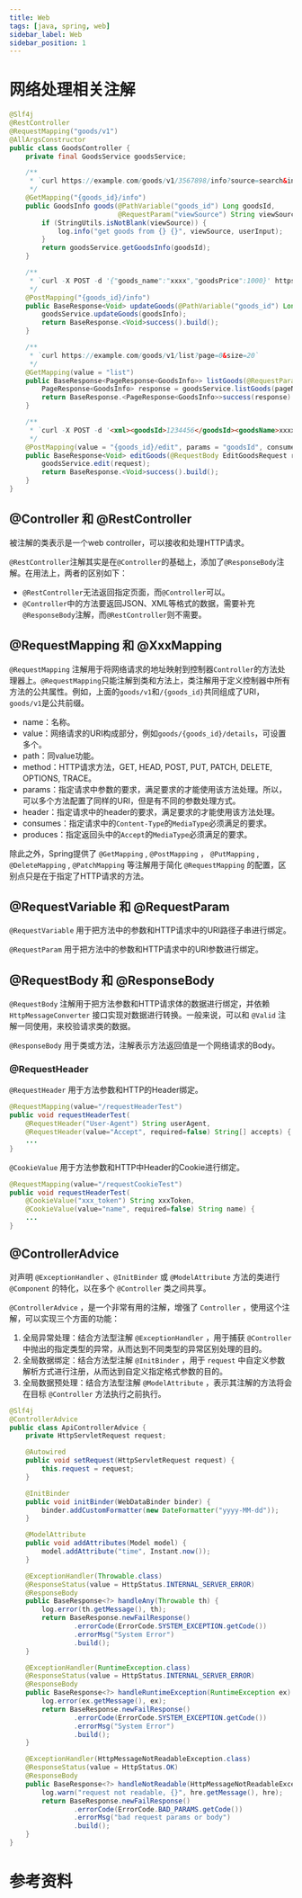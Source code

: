 ```yaml
---
title: Web
tags: [java, spring, web]
sidebar_label: Web
sidebar_position: 1
---
```


# 网络处理相关注解

```java
@Slf4j
@RestController
@RequestMapping("goods/v1")
@AllArgsConstructor
public class GoodsController {
    private final GoodsService goodsService;

    /**
     * `curl https://example.com/goods/v1/3567898/info?source=search&input=iphone13`
     */
    @GetMapping("{goods_id}/info")
    public GoodsInfo goods(@PathVariable("goods_id") Long goodsId,
                           @RequestParam("viewSource") String viewSource, @RequestParam("userInput") String userInput) {
        if (StringUtils.isNotBlank(viewSource)) {
            log.info("get goods from {} {}", viewSource, userInput);
        }
        return goodsService.getGoodsInfo(goodsId);
    }

    /**
     * `curl -X POST -d '{"goods_name":"xxxx","goodsPrice":1000}' https://example.com/goods/v1/3567898/info`
     */
    @PostMapping("{goods_id}/info")
    public BaseResponse<Void> updateGoods(@PathVariable("goods_id") Long goodsId, @RequestBody GoodsInfo goodsInfo) {
        goodsService.updateGoods(goodsInfo);
        return BaseResponse.<Void>success().build();
    }

    /**
     * `curl https://example.com/goods/v1/list?page=0&size=20`
     */
    @GetMapping(value = "list")
    public BaseResponse<PageResponse<GoodsInfo>> listGoods(@RequestParam("page") Integer pageNo, @RequestParam("size") Integer pageSize) {
        PageResponse<GoodsInfo> response = goodsService.listGoods(pageNo, pageSize);
        return BaseResponse.<PageResponse<GoodsInfo>>success(response).build();
    }

    /**
     * `curl -X POST -d '<xml><goodsId>1234456</goodsId><goodsName>xxxxxx</goodsName></xml>' https://example.com/goods/v1/3567898/info`
     */
    @PostMapping(value = "{goods_id}/edit", params = "goodsId", consumes = MediaType.TEXT_XML_VALUE, produces = MediaType.TEXT_XML_VALUE)
    public BaseResponse<Void> editGoods(@RequestBody EditGoodsRequest request) {
        goodsService.edit(request);
        return BaseResponse.<Void>success().build();
    }
}
```

## @Controller 和 @RestController

被注解的类表示是一个web controller，可以接收和处理HTTP请求。

`@RestController`注解其实是在`@Controller`的基础上，添加了`@ResponseBody`注解。在用法上，两者的区别如下：

* `@RestController`无法返回指定页面，而`@Controller`可以。
* `@Controller`中的方法要返回JSON、XML等格式的数据，需要补充`@ResponseBody`注解，而`@RestController`则不需要。

## @RequestMapping 和 @XxxMapping

`@RequestMapping` 注解用于将网络请求的地址映射到控制器`Controller`的方法处理器上。`@RequestMapping`只能注解到类和方法上，类注解用于定义控制器中所有方法的公共属性。例如，上面的`goods/v1`和`/{goods_id}`共同组成了URI，`goods/v1`是公共前缀。

* name：名称。
* value：网络请求的URI构成部分，例如`goods/{goods_id}/details`，可设置多个。
* path：同value功能。
* method：HTTP请求方法，GET, HEAD, POST, PUT, PATCH, DELETE, OPTIONS, TRACE。
* params：指定请求中参数的要求，满足要求的才能使用该方法处理。所以，可以多个方法配置了同样的URI，但是有不同的参数处理方式。
* header：指定请求中的header的要求，满足要求的才能使用该方法处理。
* consumes：指定请求中的`Content-Type`的`MediaType`必须满足的要求。
* produces：指定返回头中的`Accept`的`MediaType`必须满足的要求。

除此之外，Spring提供了 `@GetMapping` , `@PostMapping` ， `@PutMapping` , `@DeleteMapping` , `@PatchMapping` 等注解用于简化 `@RequestMapping` 的配置，区别点只是在于指定了HTTP请求的方法。

## @RequestVariable 和 @RequestParam

`@RequestVariable` 用于把方法中的参数和HTTP请求中的URI路径子串进行绑定。

`@RequestParam` 用于把方法中的参数和HTTP请求中的URI参数进行绑定。

## @RequestBody 和 @ResponseBody

`@RequestBody` 注解用于把方法参数和HTTP请求体的数据进行绑定，并依赖 `HttpMessageConverter` 接口实现对数据进行转换。一般来说，可以和 `@Valid` 注解一同使用，来校验请求类的数据。

`@ResponseBody` 用于类或方法，注解表示方法返回值是一个网络请求的Body。

### @RequestHeader

`@RequestHeader` 用于方法参数和HTTP的Header绑定。

```java
@RequestMapping(value="/requestHeaderTest")
public void requestHeaderTest(
    @RequestHeader("User-Agent") String userAgent,
    @RequestHeader(value="Accept", required=false) String[] accepts) {
    ...
}
```

`@CookieValue` 用于方法参数和HTTP中Header的Cookie进行绑定。

```java
@RequestMapping(value="/requestCookieTest")
public void requestHeaderTest(
    @CookieValue("xxx_token") String xxxToken,
    @CookieValue(value="name", required=false) String name) {
    ...
}
```

## @ControllerAdvice

对声明 `@ExceptionHandler` 、`@InitBinder` 或 `@ModelAttribute` 方法的类进行 `@Component` 的特化，以在多个 `@Controller` 类之间共享。

`@ControllerAdvice` ，是一个非常有用的注解，增强了 `Controller` ，使用这个注解，可以实现三个方面的功能：

1. 全局异常处理：结合方法型注解 `@ExceptionHandler` ，用于捕获 `@Controller` 中抛出的指定类型的异常，从而达到不同类型的异常区别处理的目的。
2. 全局数据绑定：结合方法型注解 `@InitBinder` ，用于 `request` 中自定义参数解析方式进行注册，从而达到自定义指定格式参数的目的。
3. 全局数据预处理：结合方法型注解 `@ModelAttribute` ，表示其注解的方法将会在目标 `@Controller` 方法执行之前执行。

```java
@Slf4j
@ControllerAdvice
public class ApiControllerAdvice {
    private HttpServletRequest request;

    @Autowired
    public void setRequest(HttpServletRequest request) {
        this.request = request;
    }

    @InitBinder
    public void initBinder(WebDataBinder binder) {
        binder.addCustomFormatter(new DateFormatter("yyyy-MM-dd"));
    }

    @ModelAttribute
    public void addAttributes(Model model) {
        model.addAttribute("time", Instant.now());
    }

    @ExceptionHandler(Throwable.class)
    @ResponseStatus(value = HttpStatus.INTERNAL_SERVER_ERROR)
    @ResponseBody
    public BaseResponse<?> handleAny(Throwable th) {
        log.error(th.getMessage(), th);
        return BaseResponse.newFailResponse()
                .errorCode(ErrorCode.SYSTEM_EXCEPTION.getCode())
                .errorMsg("System Error")
                .build();
    }

    @ExceptionHandler(RuntimeException.class)
    @ResponseStatus(value = HttpStatus.INTERNAL_SERVER_ERROR)
    @ResponseBody
    public BaseResponse<?> handleRuntimeException(RuntimeException ex) {
        log.error(ex.getMessage(), ex);
        return BaseResponse.newFailResponse()
                .errorCode(ErrorCode.SYSTEM_EXCEPTION.getCode())
                .errorMsg("System Error")
                .build();
    }

    @ExceptionHandler(HttpMessageNotReadableException.class)
    @ResponseStatus(value = HttpStatus.OK)
    @ResponseBody
    public BaseResponse<?> handleNotReadable(HttpMessageNotReadableException hre) {
        log.warn("request not readable, {}", hre.getMessage(), hre);
        return BaseResponse.newFailResponse()
                .errorCode(ErrorCode.BAD_PARAMS.getCode())
                .errorMsg("bad request params or body")
                .build();
    }
}
```

# 参考资料